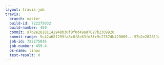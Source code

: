 ```yaml
---
layout: travis-job
travis:
  branch: master
  build-id: 722275032
  build-number: 459
  commit: 97b2e28281142948b30f8f0d49a87027b2309920
  commit-range: 5c42a681299fa8c0f8c63fe3fc9c2787db429869...97b2e28281142948b30f8f0d49a87027b2309920
  job-id: 722275036
  job-number: 459.4
  os-name: linux
  test-result: 0
---
```

